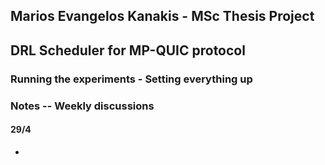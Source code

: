 ## Marios Evangelos Kanakis - MSc Thesis Project

## DRL Scheduler for MP-QUIC protocol

### Running the experiments - Setting everything up

### Notes -- Weekly discussions

#### 29/4

* 

